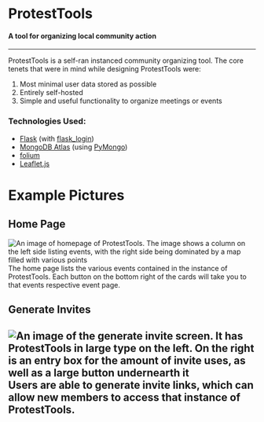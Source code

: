 # ProtestTools
#### A tool for organizing local community action
***
ProtestTools is a self-ran instanced community organizing tool. 
The core tenets that were in mind while designing ProtestTools were:
1. Most minimal user data stored as possible
2. Entirely self-hosted
3. Simple and useful functionality to organize meetings or events
### Technologies Used:
- [Flask](https://github.com/pallets/flask/) (with [flask_login](https://github.com/maxcountryman/flask-login))
- [MongoDB Atlas](https://www.mongodb.com/atlas/database) (using [PyMongo](https://github.com/mongodb/mongo-python-driver))
- [folium](https://github.com/python-visualization/folium)
- [Leaflet.js](https://github.com/Leaflet/Leaflet)

# Example Pictures
## Home Page
![An image of homepage of ProtestTools. The image shows a column on the left side listing events,
with the right side being dominated by a map filled with various points](screenshots/event_view.png)
The home page lists the various events contained in the instance of ProtestTools.
Each button on the bottom right of the cards will take you to that events respective event page.

## Generate Invites
![An image of the generate invite screen. It has ProtestTools in large type on the left.
On the right is an entry box for the amount of invite uses, 
as well as a large button undernearth it](screenshots/generate_invite.png)
Users are able to generate invite links, which can allow new members to access that instance of ProtestTools.   
---
